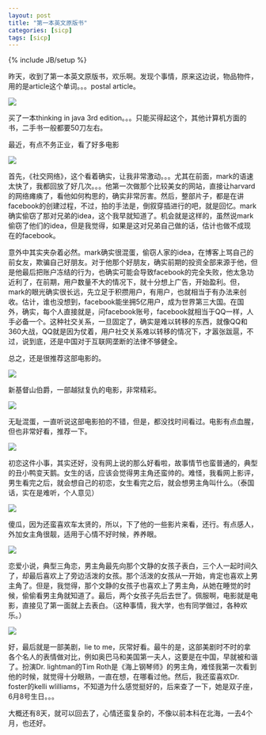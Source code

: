 ```yaml
---
layout: post
title: "第一本英文原版书"
categories: [sicp]
tags: [sicp]
---
```

{% include JB/setup %}

昨天，收到了第一本英文原版书，欢乐啊。发现个事情，原来这边说，物品物件，用的是article这个单词。。。postal article。

![](https://lh4.googleusercontent.com/-VTGIa4oNfhY/TTaBfGNZh3I/AAAAAAAAAG4/6hrE_XRWIyk/s400/19012011252.jpg)

买了一本thinking in java 3rd edition。。。只能买得起这个，其他计算机方面的书，二手书一般都要50刀左右。

最近，有点不务正业，看了好多电影

![](https://lh6.googleusercontent.com/-3jeGARenp60/TTdr03X3BBI/AAAAAAAAAHU/97PQzy1hIoU/s400/s4387115.jpg)

首先，《社交网络》，这个看着确实，让我非常激动。。。尤其在前面，mark的语速太快了，我都回放了好几次。。。他第一次做那个比较美女的网站，直接让harvard的网络瘫痪了，看他如何构思的，确实非常厉害。然后，整部片子，都是在讲facebook的创建过程，不过，拍的手法是，倒叙穿插进行的吧，就是回忆。mark确实偷窃了那对兄弟的idea，这个我早就知道了。机会就是这样的，虽然说mark偷窃了他们的idea，但是我觉得，如果是这对兄弟自己做的话，估计也做不成现在的facebook。

意外中其实夹杂着必然。mark确实很混蛋，偷窃人家的idea，在博客上骂自己的前女友，欺骗自己好朋友。对于他那个好朋友，确实前期的投资全部来源于他，但是他最后把账户冻结的行为，也确实可能会导致facebook的完全失败，他太急功近利了，在前期，用户数量不大的情况下，就十分想上广告，开始盈利。但，mark的眼光确实很长远，先立足于积攒用户，有用户，也就相当于有办法来创收。估计，谁也没想到，facebook能坐拥5亿用户，成为世界第三大国。在国外，确实，每个人直接就是，问facebook账号，facebook就相当于QQ一样，人手必备一个。这种社交关系，一旦固定了，确实是难以转移的东西，就像QQ和360大战，QQ就是因为仗着，用户社交关系难以转移的情况下，才嚣张跋扈，不过，说到底，还是中国对于互联网垄断的法律不够健全。

总之，还是很推荐这部电影的。

![](https://lh6.googleusercontent.com/-P2kR3lCPe7I/TTdrO_jXeYI/AAAAAAAAAHQ/LUApDEUZzwk/s400/gFByB9Qygx_1148432614.jpg)

新基督山伯爵，一部越狱复仇的电影，非常精彩。

![](https://lh4.googleusercontent.com/-1nj4n-sj3-Y/TTdrOUCPrPI/AAAAAAAAAHA/kf9NvAvcGqI/s400/34a4d99759d9dd2bd21b7094.jpg)

无耻混蛋，一直听说这部电影拍的不错，但是，都没找时间看过。电影有点血腥，但也非常好看，推荐一下。

![](https://lh3.googleusercontent.com/-YVQioXdSyCk/TTdrOsHhkmI/AAAAAAAAAHI/0g_B1acbSFs/s400/1278919585432.jpg)

初恋这件小事，其实还好，没有网上说的那么好看啦，故事情节也蛮普通的，典型的丑小鸭变天鹅。女生的话，应该会觉得男主角还蛮帅的。难怪，我看网上影评，男生看完之后，就会想自己的初恋，女生看完之后，就会想男主角叫什么。（泰国话，实在是难听，个人意见）

![](https://lh5.googleusercontent.com/-CFUzfM3Gskw/TTdrOp8LmHI/AAAAAAAAAHM/D6e5SG7YmJM/s400/20089492835296.jpg)

傻瓜，因为还蛮喜欢车太贤的，所以，下了他的一些影片来看，还行。有点感人，外加女主角很靓，适用于心情不好时候，养养眼。

![](https://lh6.googleusercontent.com/-9TXDX2NNseM/TTdrOYYd1oI/AAAAAAAAAHE/9nB1P8t6QtM/s400/1309.jpg)

恋爱小说，典型三角恋，男主角最先向那个文静的女孩子表白，三个人一起时间久了，却最后喜欢上了旁边活泼的女孩。那个活泼的女孩从一开始，肯定也喜欢上男主角了。但是，我觉得，那个文静的女孩子也喜欢上了男主角，从她在睡觉的时候，偷偷看男主角就知道了。最后，两个女孩子先后去世了。佩服啊，电影就是电影，直接见了第一面就上去表白。（这种事情，我大学，也有同学做过，各种欢乐。）

![](https://lh5.googleusercontent.com/-v2jLWJQriBY/TTdr0yyKyRI/AAAAAAAAAHY/Eaqdbd4ognY/s400/ltms02%25E6%258B%25B7%25E8%25B4%259D.jpg)

好，最后就是一部美剧，lie to me，灰常好看。最牛的是，这部美剧时不时的拿各个名人的表情做对比，例如奥巴马和美国第一夫人，这要是在中国，早就被和谐了。扮演Dr. lightman的Tim Roth是《海上钢琴师》的男主角，难怪我第一次看到他的时候，就觉得十分眼熟，一直在想，在哪看过他。然后，我还蛮喜欢Dr. foster的kelli wlilliams，不知道为什么感觉挺好的，后来查了一下，她是双子座，6月8号生日。。。

大概还有8天，就可以回去了，心情还蛮复杂的，不像以前本科在北海，一去4个月，也还好。